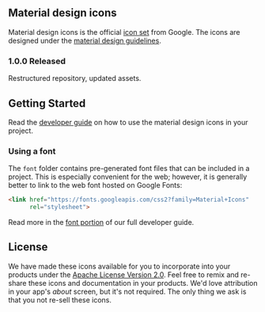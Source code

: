 ## Material design icons

Material design icons is the official [icon set](https://www.google.com/design/spec/style/icons.html#icons-system-icons) from Google.  The icons are designed under the [material design guidelines](https://material.io/guidelines/).

### 1.0.0 Released

Restructured repository, updated assets.

## Getting Started

Read the [developer guide](https://google.github.io/material-design-icons/) on how to use the material design icons in your project.

### Using a font

The `font` folder contains pre-generated font files that can be included in a project. This is especially convenient for the web; however, it is generally better to link to the web font hosted on Google Fonts:

```html
<link href="https://fonts.googleapis.com/css2?family=Material+Icons"
      rel="stylesheet">
```

Read more in the [font portion](https://google.github.io/material-design-icons/#icon-font-for-the-web) of our full developer guide.


## License

We have made these icons available for you to incorporate into your products under the [Apache License Version 2.0](https://www.apache.org/licenses/LICENSE-2.0.txt). Feel free to remix and re-share these icons and documentation in your products.
We'd love attribution in your app's *about* screen, but it's not required. The only thing we ask is that you not re-sell these icons.
